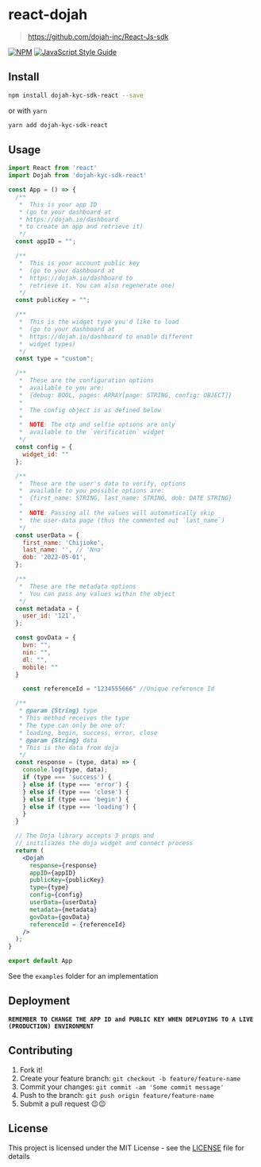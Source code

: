 # react-dojah

> https://github.com/dojah-inc/React-Js-sdk

[![NPM](https://img.shields.io/npm/v/react-dojah.svg)](https://www.npmjs.com/package/dojah-kyc-sdk-react) [![JavaScript Style Guide](https://img.shields.io/badge/code_style-standard-brightgreen.svg)](https://standardjs.com)


## Install

```sh
npm install dojah-kyc-sdk-react --save
```

or with `yarn`

```sh
yarn add dojah-kyc-sdk-react
```

## Usage

```jsx
import React from 'react'
import Dojah from 'dojah-kyc-sdk-react'

const App = () => {
  /**
   *  This is your app ID
   * (go to your dashboard at
   * https://dojah.io/dashboard
   * to create an app and retrieve it)
   */
  const appID = "";

  /**
   *  This is your account public key
   *  (go to your dashboard at
   *  https://dojah.io/dashboard to
   *  retrieve it. You can also regenerate one)
   */
  const publicKey = "";

  /**
   *  This is the widget type you'd like to load
   *  (go to your dashboard at
   *  https://dojah.io/dashboard to enable different
   *  widget types)
   */
  const type = "custom";

  /**
   *  These are the configuration options
   *  available to you are:
   *  {debug: BOOL, pages: ARRAY[page: STRING, config: OBJECT]}
   *
   *  The config object is as defined below
   *
   *  NOTE: The otp and selfie options are only
   *  available to the `verification` widget
   */
  const config = {
    widget_id: ""
  };

  /**
   *  These are the user's data to verify, options
   *  available to you possible options are:
   *  {first_name: STRING, last_name: STRING, dob: DATE STRING}
   *
   *  NOTE: Passing all the values will automatically skip
   *  the user-data page (thus the commented out `last_name`)
   */
  const userData = {
    first_name: 'Chijioke',
    last_name: '', // 'Nna'
    dob: '2022-05-01',
  };

  /**
   *  These are the metadata options
   *  You can pass any values within the object
   */
  const metadata = {
    user_id: '121',
  };

  const govData = {
    bvn: "",
    nin: "",
    dl: "",
    mobile: ""
  }

    const referenceId = "1234555666" //Unique reference Id

  /**
   * @param {String} type
   * This method receives the type
   * The type can only be one of:
   * loading, begin, success, error, close
   * @param {String} data
   * This is the data from doja
   */
  const response = (type, data) => {
    console.log(type, data);
    if (type === 'success') {
    } else if (type === 'error') {
    } else if (type === 'close') {
    } else if (type === 'begin') {
    } else if (type === 'loading') {
    }
  }

  // The Doja library accepts 3 props and
  // initiliazes the doja widget and connect process
  return (
    <Dojah
      response={response}
      appID={appID}
      publicKey={publicKey}
      type={type}
      config={config}
      userData={userData}
      metadata={metadata}
      govData={govData}
      referenceId = {referenceId}
    />
  );
}

export default App

```

See the `examples` folder for an implementation

## Deployment

**`REMEMBER TO CHANGE THE APP ID and PUBLIC KEY WHEN DEPLOYING TO A LIVE (PRODUCTION) ENVIRONMENT`**

## Contributing

1. Fork it!
2. Create your feature branch: `git checkout -b feature/feature-name`
3. Commit your changes: `git commit -am 'Some commit message'`
4. Push to the branch: `git push origin feature/feature-name`
5. Submit a pull request 😉😉

## License

This project is licensed under the MIT License - see the [LICENSE](LICENSE) file for details
